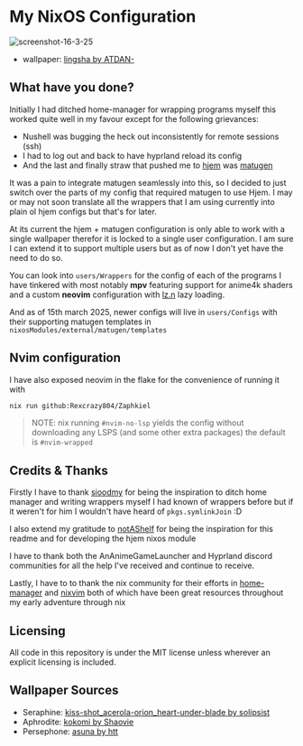 # My NixOS Configuration
![screenshot-16-3-25](https://github.com/user-attachments/assets/bd237307-2e6a-495d-a7dc-fa6e4b824599)
- wallpaper: [lingsha by ATDAN-](https://www.pixiv.net/en/artworks/123071255)

## What have you done?
Initially I had ditched home-manager for wrapping programs myself
this worked quite well in my favour except for the following grievances:
- Nushell was bugging the heck out inconsistently for remote sessions (ssh)
- I had to log out and back to have hyprland reload its config
- And the last and finally straw that pushed me to [hjem](https://github.com/feel-co/hjem) was [matugen](https://github.com/InioX/matugen)

It was a pain to integrate matugen seamlessly into this, so I decided to just
switch over the parts of my config that required matugen to use Hjem. I may or
may not soon translate all the wrappers that I am using currently into plain ol
hjem configs but that's for later. 

At its current the hjem + matugen configuration is only able to work with a
single wallpaper therefor it is locked to a single user configuration. I am
sure I can extend it to support multiple users but as of now I don't yet have
the need to do so.

You can look into `users/Wrappers` for the config of each of the programs I
have tinkered with most notably **mpv** featuring support for anime4k shaders
and a custom **neovim** configuration with
[lz.n](https://github.com/nvim-neorocks/lz.n) lazy loading.

And as of 15th march 2025, newer configs will live in `users/Configs` with their
supporting matugen templates in `nixosModules/external/matugen/templates`

## Nvim configuration
I have also exposed neovim in the flake for the convenience of running it with
```bash
nix run github:Rexcrazy804/Zaphkiel
```

> NOTE: nix running `#nvim-no-lsp` yields the config without downloading any
LSPS (and some other extra packages)
the default is `#nvim-wrapped`

## Credits & Thanks
Firstly I have to thank [sioodmy](https://github.com/sioodmy) for being the
inspiration to ditch home manager and writing wrappers myself I had known of
wrappers before but if it weren't for him I wouldn't have heard of
`pkgs.symlinkJoin` :D

I also extend my gratitude to [notAShelf](https://github.com/NotAShelf) for
being the inspiration for this readme and for developing the hjem nixos
module 

I have to thank both the AnAnimeGameLauncher and Hyprland discord communities
for all the help I've received and continue to receive.

Lastly, I have to to thank the nix community for their efforts in
[home-manager](https://github.com/nix-community/home-manager) and
[nixvim](https://github.com/nix-community/nixvim) both of which have been great
resources throughout my early adventure through nix

## Licensing
All code in this repository is under the MIT license unless wherever an
explicit licensing is included.

## Wallpaper Sources
- Seraphine: [kiss-shot_acerola-orion_heart-under-blade by solipsist](https://cdn.donmai.us/original/13/b5/13b535bca2ae23fe7f30c7e5c136abf6.jpg)
- Aphrodite: [kokomi by Shaovie](https://www.pixiv.net/en/artworks/116824847)
- Persephone: [asuna by htt](https://danbooru.donmai.us/posts/8726475)
